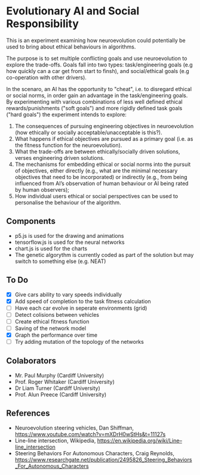 # Evolutionary AI and Social Responsibility
This is an experiment examining how neuroevolution could potentially be used to bring about ethical behaviours in algorithms.

The purpose is to set multiple conflicting goals and use neuroevolution to explore the trade-offs. Goals fall into two types: task/engineering goals (e.g how quickly can a car get from start to finsh), and social/ethical goals (e.g co-operation with other drivers).

In the scenaro, an AI has the opportunity to "cheat", i.e. to disregard ethical or social norms, in order gain an advantage in the task/engineering goals. By experimenting with various combinations of less well defined ethical rewards/punishments ("soft goals") and more rigidly defined task goals ("hard goals") the experiment intends to explore:
1. The consequences of pursuing engineering objectives in neuroevolution (how ethically or socially acceptable/unacceptable is this?).
2. What happens if ethical objectives are pursued as a primary goal (i.e. as the fitness function for the neuroevolution).
3. What the trade-offs are between ethically/socially driven solutions, verses engineering driven solutions.
4. The mechanisms for embedding ethical or social norms into the pursuit of objectives, either directly (e.g., what are the minimal necessary objectives that need to be incorporated) or indirectly (e.g., from being influenced from AI’s observation of human behaviour or AI being rated by human observers); 
5. How individual users ethical or social perspectives can be used to personalise the behaviour of the algorithm.

## Components
 - p5.js is used for the drawing and animations
 - tensorflow.js is used for the neural networks
 - chart.js is used for the charts
 - The genetic algorythm is currently coded as part of the solution but may switch to something else (e.g. NEAT)

## To Do
 - [x] Give cars ability to vary speeds individually
 - [x] Add speed of completion to the task fitness calculation
 - [ ] Have each car evolve in seperate environments (grid)
 - [ ] Detect colisions between vehicles
 - [ ] Create ethical fitness function
 - [ ] Saving of the network model
 - [x] Graph the performance over time
 - [ ] Try adding mutation of the topology of the networks

## Colaborators
- Mr. Paul Murphy (Cardiff University)
- Prof. Roger Whitaker (Cardiff University)
- Dr Liam Turner  (Cardiff University)
- Prof. Alun Preece  (Cardiff University)

## References
 - Neuroevolution steering vehicles, Dan Shiffman, https://www.youtube.com/watch?v=mXDrH0wStHs&t=11127s
 - Line-line intersection, Wikipedia, https://en.wikipedia.org/wiki/Line–line_intersection
 - Steering Behaviors For Autonomous Characters, Craig Reynolds, https://www.researchgate.net/publication/2495826_Steering_Behaviors_For_Autonomous_Characters